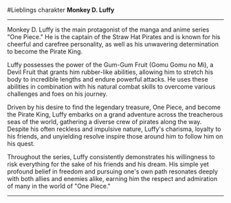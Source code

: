 #Lieblings charakter
**Monkey D. Luffy**

---

Monkey D. Luffy is the main protagonist of the manga and anime series "One Piece." He is the captain of the Straw Hat Pirates and is known for his cheerful and carefree personality, as well as his unwavering determination to become the Pirate King.

Luffy possesses the power of the Gum-Gum Fruit (Gomu Gomu no Mi), a Devil Fruit that grants him rubber-like abilities, allowing him to stretch his body to incredible lengths and endure powerful attacks. He uses these abilities in combination with his natural combat skills to overcome various challenges and foes on his journey.

Driven by his desire to find the legendary treasure, One Piece, and become the Pirate King, Luffy embarks on a grand adventure across the treacherous seas of the world, gathering a diverse crew of pirates along the way. Despite his often reckless and impulsive nature, Luffy's charisma, loyalty to his friends, and unyielding resolve inspire those around him to follow him on his quest.

Throughout the series, Luffy consistently demonstrates his willingness to risk everything for the sake of his friends and his dream. His simple yet profound belief in freedom and pursuing one's own path resonates deeply with both allies and enemies alike, earning him the respect and admiration of many in the world of "One Piece."

---

